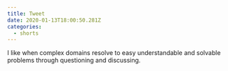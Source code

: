 ```yaml
---
title: Tweet
date: 2020-01-13T18:00:50.281Z
categories:
  - shorts
---
```

I like when complex domains resolve to easy understandable and solvable problems through questioning and discussing. 

